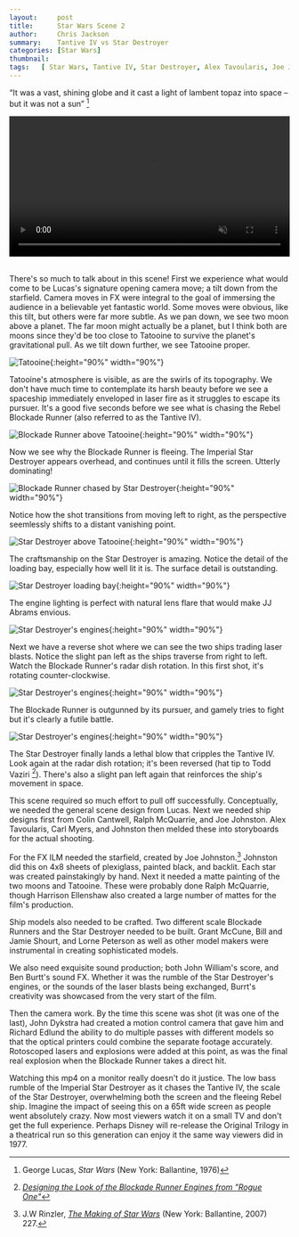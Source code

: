 ```yaml
---
layout:     post
title:      Star Wars Scene 2
author:     Chris Jackson
summary:    Tantive IV vs Star Destroyer
categories: [Star Wars]
thumbnail: 
tags:	[ Star Wars, Tantive IV, Star Destroyer, Alex Tavoularis, Joe Johnston, John Dykstra, Richard Edlund, ILM, The Making of Star Wars, Star Wars Storyboards, Colin Cantwell, Ralph McQuarrie, Ben Burtt]
---
```


“It was a vast, shining globe and it cast a light of lambent topaz into space – but it was not a sun” [^1]

<video style="display:block; width:100%; height:auto;" muted controls>
	<source src="https://media.24fps.me/file/24fpsme/Scene_2/SW_Scene_2.mp4" type="video/mp4" >
</video>

<br>

There's so much to talk about in this scene! First we experience what would come to be Lucas's signature opening camera move; a tilt down from the starfield. Camera moves in FX were integral to the goal of immersing the audience in a believable yet fantastic world. Some moves were obvious, like this tilt, but others were far more subtle. As we pan down, we see two moon above a planet. The far moon might actually be a planet, but I think both are moons since they'd be too close to Tatooine to survive the planet's gravitational pull. As we tilt down further, we see Tatooine proper. 

![Tatooine](https://media.24fps.me/file/24fpsme/Scene_2/Scene2_Clip1.png){:height="90%" width="90%"}

Tatooine's atmosphere is visible, as are the swirls of its topography. We don't have much time to contemplate its harsh beauty before we see a spaceship immediately enveloped in laser fire as it struggles to escape its pursuer. It's a good five seconds before we see what is chasing the Rebel Blockade Runner (also referred to as the Tantive IV). 

![Blockade Runner above Tatooine](https://media.24fps.me/file/24fpsme/Scene_2/Scene2_Clip2.png){:height="90%" width="90%"}

Now we see why the Blockade Runner is fleeing. The Imperial Star Destroyer appears overhead, and continues until it fills the screen. Utterly dominating! 

![Blockade Runner chased by Star Destroyer](https://media.24fps.me/file/24fpsme/Scene_2/Scene2_Clip3.png){:height="90%" width="90%"}

Notice how the shot transitions from moving left to right, as the perspective seemlessly shifts to a distant vanishing point. 

![Star Destroyer above Tatooine](https://media.24fps.me/file/24fpsme/Scene_2/Scene2_Clip4.png){:height="90%" width="90%"}

The craftsmanship on the Star Destroyer is amazing. Notice the detail of the loading bay, especially how well lit it is. The surface detail is outstanding.

![Star Destroyer loading bay](https://media.24fps.me/file/24fpsme/Scene_2/Scene2_Clip5.png){:height="90%" width="90%"}

The engine lighting is perfect with natural lens flare that would make JJ Abrams envious.

![Star Destroyer's engines](https://media.24fps.me/file/24fpsme/Scene_2/Scene2_Clip6.png){:height="90%" width="90%"}

Next we have a reverse shot where we can see the two ships trading laser blasts. Notice the slight pan left as the ships traverse from right to left. Watch the Blockade Runner's radar dish rotation. In this first shot, it's rotating counter-clockwise.

![Star Destroyer's engines](https://media.24fps.me/file/24fpsme/Scene_2/Scene2_Clip7.png){:height="90%" width="90%"}


The Blockade Runner is outgunned by its pursuer, and gamely tries to fight but it's clearly a futile battle. 


![Star Destroyer's engines](https://media.24fps.me/file/24fpsme/Scene_2/Scene2_Clip8.png){:height="90%" width="90%"}

The Star Destroyer finally lands a lethal blow that cripples the Tantive IV. Look again at the radar dish rotation; it's been reversed (hat tip to Todd Vaziri [^2]). There's also a slight pan left again that reinforces the ship's movement in space.
  

This scene required so much effort to pull off successfully. Conceptually, we needed the general scene design from Lucas. Next we needed ship designs first from Colin Cantwell, Ralph McQuarrie, and Joe Johnston. Alex Tavoularis, Carl Myers, and Johnston then melded these into storyboards for the actual shooting. 

For the FX ILM needed the starfield, created by Joe Johnston.[^3] Johnston did this on 4x8 sheets of plexiglass, painted black, and backlit. Each star was created painstakingly by hand. Next it needed a matte painting of the two moons and Tatooine. These were probably done Ralph McQuarrie, though Harrison Ellenshaw also created a large number of mattes for the film's production. 

Ship models also needed to be crafted. Two different scale Blockade Runners and the Star Destroyer needed to be built. Grant McCune, Bill and Jamie Shourt, and Lorne Peterson as well as other model makers were instrumental in creating sophisticated models. 

We also need exquisite sound production; both John William's score, and Ben Burtt's sound FX. Whether it was the rumble of the Star Destroyer's engines, or the sounds of the laser blasts being exchanged, Burrt's creativity was showcased from the very start of the film.

Then the camera work. By the time this scene was shot (it was one of the last), John Dykstra had created a motion control camera that gave him and Richard Edlund the ability to do multiple passes with different models so that the optical printers could combine the separate footage accurately. Rotoscoped lasers and explosions were added at this point, as was the final real explosion when the Blockade Runner takes a direct hit.


Watching this mp4 on a monitor really doesn't do it justice. The low bass rumble of the Imperial Star Destroyer as it chases the Tantive IV, the scale of the Star Destroyer, overwhelming both the screen and the fleeing Rebel ship. Imagine the impact of seeing this on a 65ft wide screen as people went absolutely crazy. Now most viewers watch it on a small TV and don't get the full experience. Perhaps Disney will re-release the Original Trilogy in a theatrical run so this generation can enjoy it the same way viewers did in 1977.

[^1]: George Lucas, *Star Wars* (New York: Ballantine, 1976)
[^2]: *[Designing the Look of the Blockade Runner Engines from "Rogue One"](http://fxrant.blogspot.com/2019/03/designing-look-of-blockade-runner_13.html)*

[^3]: J.W Rinzler, *[The Making of Star Wars](https://www.amazon.com/Making-Star-Wars-Definitive-Original/dp/0345494768/ref=sr_1_1?keywords=the+making+of+star+wars&qid=1553987488&s=gateway&sr=8-1)* (New York: Ballantine, 2007) 227. 
